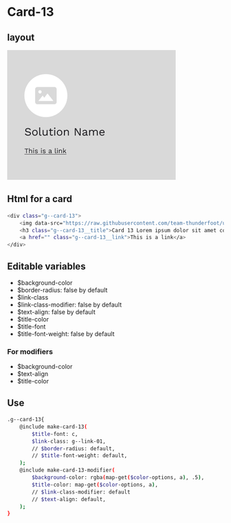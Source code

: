 # Card-13

## layout

![alt text][card-13]

[card-13]: /src/img/global-components/card/card-13.png

## Html for a card

```sh
<div class="g--card-13">
    <img data-src="https://raw.githubusercontent.com/team-thunderfoot/ui/main/src/img/global-components/card/card-img-placeholder.png" src="/src/img/global-components/placeholder.jpg" alt="alt text" class="g--card-13__media g--lazy-01">
    <h3 class="g--card-13__title">Card 13 Lorem ipsum dolor sit amet consectetur adipisicing elit. Saepe repellat eligendi neque facere accusamus excepturi voluptas? Facilis enim, a iste, voluptates mollitia perferendis pariatur recusandae esse nulla ipsam voluptatibus accusamus.</h3>
    <a href="" class="g--card-13__link">This is a link</a>
</div>
```

## Editable variables

- $background-color
- $border-radius: false by default
- $link-class
- $link-class-modifier: false by default
- $text-align: false by default
- $title-color
- $title-font
- $title-font-weight: false by default

### For modifiers

- $background-color
- $text-align
- $title-color

## Use

```sh
.g--card-13{
    @include make-card-13(
        $title-font: c,
        $link-class: g--link-01,
        // $border-radius: default,
        // $title-font-weight: default,
    );
    @include make-card-13-modifier(
        $background-color: rgba(map-get($color-options, a), .5),
        $title-color: map-get($color-options, a),
        // $link-class-modifier: default
        // $text-align: default,
    );
}
```
